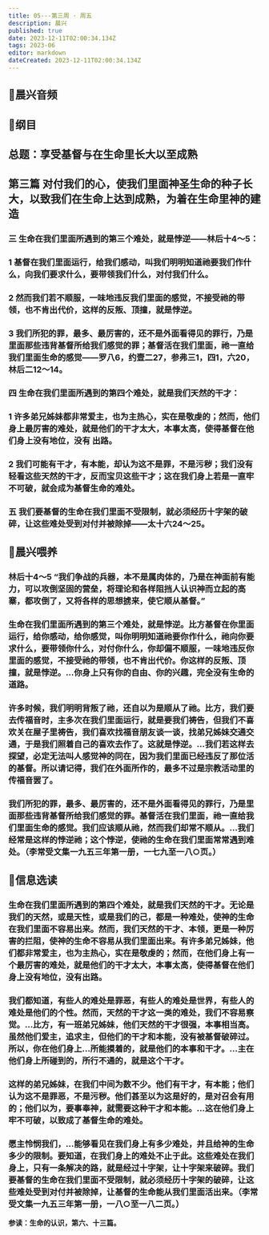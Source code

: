 ```yaml
---
title: 05---第三周 · 周五
description: 晨兴
published: true
date: 2023-12-11T02:00:34.134Z
tags: 2023-06
editor: markdown
dateCreated: 2023-12-11T02:00:34.134Z
---
```


## 🎵晨兴音频

## 📖纲目

## 总题：享受基督与在生命里长大以至成熟

## 第三篇   对付我们的心，使我们里面神圣生命的种子长大，以致我们在生命上达到成熟，为着在生命里神的建造

### 三   生命在我们里面所遇到的第三个难处，就是悖逆——林后十4～5：

### 1   基督在我们里面运行，给我们感动，叫我们明明知道祂要我们作什么，向我们要求什么，要带领我们什么，对付我们什么。

### 2   然而我们若不顺服，一味地违反我们里面的感觉，不接受祂的带领，也不肯出代价，这样的反叛、顶撞，就是悖逆。

### 3   我们所犯的罪，最多、最厉害的，还不是外面看得见的罪行，乃是里面那些违背基督所给我们感觉的罪；基督活在我们里面，祂一直给我们里面生命的感觉——罗八6，约壹二27，参弗三1，四1，六20，林后二12～14。

### 四   生命在我们里面所遇到的第四个难处，就是我们天然的干才：

### 1   许多弟兄姊妹都非常爱主，也为主热心，实在是敬虔的；然而，他们身上最厉害的难处，就是他们的干才太大，本事太高，使得基督在他们身上没有地位，没有 出路。

### 2   我们可能有干才，有本能，却认为这不是罪，不是污秽；我们没有轻看这些天然的干才，反而宝贝这些干才；这在我们身上若是一直牢不可破，就会成为基督生命的难处。

### 五   我们要基督的生命在我们里面不受限制，就必须经历十字架的破碎，让这些难处受到对付并被除掉——太十六24～25。

## 📖晨兴喂养

### 林后十4～5   “我们争战的兵器，本不是属肉体的，乃是在神面前有能力，可以攻倒坚固的营垒，将理论和各样阻挡人认识神而立起的高寨，都攻倒了，又将各样的思想掳来，使它顺从基督。”

### 生命在我们里面所遇到的第三个难处，就是悖逆。比方基督在你里面运行，给你感动，给你感觉，叫你明明知道祂要你作什么，祂向你要求什么，要带领你什么，对付你什么，你却偏不顺服，一味地违反你里面的感觉，不接受祂的带领，也不肯出代价。你这样的反叛、顶撞，就是悖逆。…你身上只有你的自由、你的兴趣，完全没有生命的道路。

### 许多时候，我们明明背叛了祂，还自以为是顺从了祂。比方，我们要去传福音时，主多次在我们里面运行，就是要我们祷告，但我们不喜欢关在屋子里祷告，我们喜欢找福音朋友谈一谈，找弟兄姊妹交通交通，于是我们照着自己的喜欢去作了。这就是悖逆。…我们若这样去探望，必定无法叫人感觉神的同在，因为我们里面已经违反了那位活的基督。所以请记得，我们在外面所作的，最多不过是宗教活动里的传福音罢了。

### 我们所犯的罪，最多、最厉害的，还不是外面看得见的罪行，乃是里面那些违背基督所给我们感觉的罪。基督活在我们里面，祂一直给我们里面生命的感觉。我们应该顺从祂，然而我们却常不顺从。…我们经常是这样的悖逆祂；这个悖逆，使祂的生命在我们里面常常遇到难处。（李常受文集一九五三年第一册，一七九至一八○页。）

## 📖信息选读

### 生命在我们里面所遇到的第四个难处，就是我们天然的干才。无论是我们的天然，或是天性，或是我们的己，都是一种难处，使神的生命在我们里面不容易出来。然而，我们天然的干才、本领，更是一种厉害的拦阻，使神的生命不容易从我们里面出来。有许多弟兄姊妹，他们都非常爱主，也为主热心，实在是敬虔的；然而，在他们身上有一个最厉害的难处，就是他们的干才太大，本事太高，使得基督在他们身上没有地位，没有出路。

### 我们都知道，有些人的难处是罪恶，有些人的难处是世界，有些人的难处是他们的个性。然而，天然的干才这一类的难处，我们不容易察觉。…比方，有一班弟兄姊妹，他们天然的干才很强，本事相当高。虽然他们爱主，追求主，但他们的干才和本能，没有被基督破碎过。所以，你在他们身上…所能摸着的，就是他们的本事和干才。…主在他们身上所碰到的，所行不通的，就是这个干才。

### 这样的弟兄姊妹，在我们中间为数不少。他们有干才，有本能；他们认为这不是罪恶，不是污秽。他们甚至以为这是好的，是对召会有用的；他们以为，要事奉神，就需要这种干才和本能。…这在他们身上牢不可破，以致成了基督生命的难处。

### 愿主怜悯我们，…能够看见在我们身上有多少难处，并且给神的生命多少的限制。要知道，在我们身上的难处不止于此。这些难处在我们身上，只有一条解决的路，就是经过十字架，让十字架来破碎。我们要基督的生命在我们里面不受限制，就必须经历十字架的破碎，让这些难处受到对付并被除掉，让基督的生命能从我们里面活出来。（李常受文集一九五三年第一册，一八○至一八二页。）

**参读：生命的认识，第六、十三篇。**
<!-- Google tag (gtag.js) -->
<script async src="https://www.googletagmanager.com/gtag/js?id=G-1P8709Z16T"></script>
<script>
  window.dataLayer = window.dataLayer || [];
  function gtag(){dataLayer.push(arguments);}
  gtag('js', new Date());

  gtag('config', 'G-1P8709Z16T');
</script>